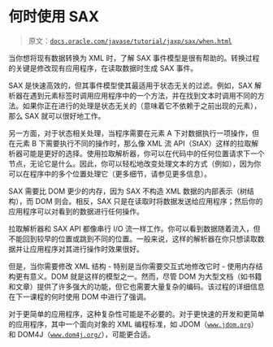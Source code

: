 # 何时使用 SAX

> 原文：[`docs.oracle.com/javase/tutorial/jaxp/sax/when.html`](https://docs.oracle.com/javase/tutorial/jaxp/sax/when.html)

当你想将现有数据转换为 XML 时，了解 SAX 事件模型是很有帮助的。转换过程的关键是修改现有应用程序，在读取数据时生成 SAX 事件。

SAX 是快速高效的，但其事件模型使其最适用于状态无关的过滤。例如，SAX 解析器在遇到元素标签时调用应用程序中的一个方法，并在找到文本时调用不同的方法。如果你正在进行的处理是状态无关的（意味着它不依赖于之前出现的元素），那么 SAX 就可以很好地工作。

另一方面，对于状态相关处理，当程序需要在元素 A 下对数据执行一项操作，但在元素 B 下需要执行不同的操作时，那么像 XML 流 API（StAX）这样的拉取解析器可能是更好的选择。使用拉取解析器，你可以在代码中的任何位置请求下一个节点，无论它是什么。因此，你可以轻松地改变处理文本的方式（例如），因为你可以在程序中的多个位置处理它（更多细节，请参见更多信息）。

SAX 需要比 DOM 更少的内存，因为 SAX 不构造 XML 数据的内部表示（树结构），而 DOM 则会。相反，SAX 只是在读取时将数据发送给应用程序；然后你的应用程序可以对看到的数据进行任何操作。

拉取解析器和 SAX API 都像串行 I/O 流一样工作。你可以看到数据随着流入，但不能回到较早的位置或跳到不同的位置。一般来说，这样的解析器在你只想读取数据并让应用程序对其进行操作时效果很好。

但是，当你需要修改 XML 结构 - 特别是当你需要交互式地修改它时 - 使用内存结构更有意义。DOM 就是这样的模型之一。然而，尽管 DOM 为大型文档（如书籍和文章）提供了许多强大的功能，但它也需要大量复杂的编码。该过程的详细信息在下一课程的何时使用 DOM 中进行了强调。

对于更简单的应用程序，这种复杂性可能是不必要的。对于更快速的开发和更简单的应用程序，其中一个面向对象的 XML 编程标准，如 JDOM（[`www.jdom.org`](http://www.jdom.org)）和 DOM4J（[`www.dom4j.org/`](http://www.dom4j.org/)），可能更合适。
